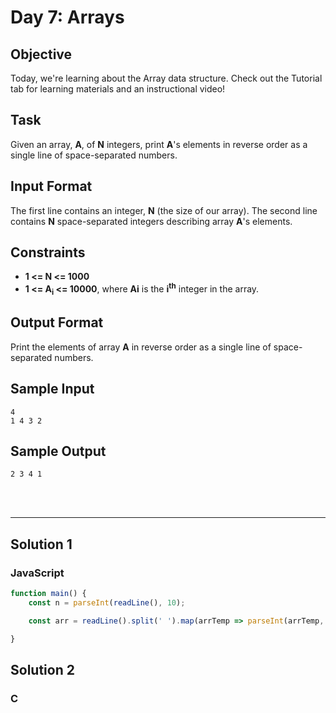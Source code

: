 # Day 7: Arrays
## Objective

Today, we're learning about the Array data structure. Check out the Tutorial tab for learning materials and an instructional video!

## Task

Given an array, **A**, of **N** integers, print **A**'s elements in reverse order as a single line of space-separated numbers.


## Input Format

The first line contains an integer, **N** (the size of our array). 
The second line contains **N** space-separated integers describing array **A**'s elements.


## Constraints
   
- **1 <= N <= 1000**
- **1 <= A<sub>i</sub> <= 10000**, where **Ai** is the **i<sup>th</sup>** integer in the array.


## Output Format

Print the elements of array **A** in reverse order as a single line of space-separated numbers.



## Sample Input

```
4
1 4 3 2
```


## Sample Output

```
2 3 4 1
```

<br/>
<br/>

---


## Solution 1
### JavaScript

```javascript
function main() {
    const n = parseInt(readLine(), 10);

    const arr = readLine().split(' ').map(arrTemp => parseInt(arrTemp, 10));

}
```

## Solution 2
### C

```javascript


```
